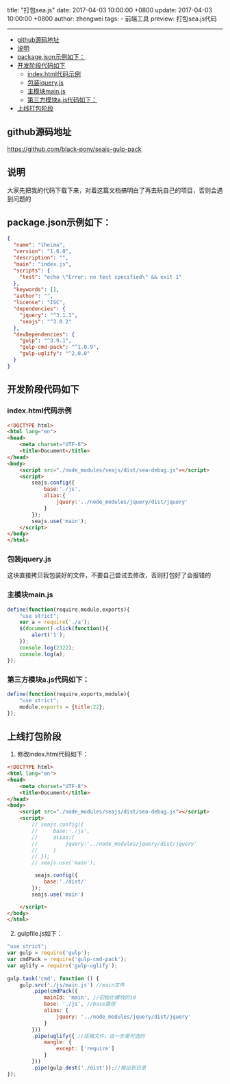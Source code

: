 title: "打包sea.js"
date: 2017-04-03 10:00:00 +0800
update: 2017-04-03 10:00:00 +0800
author: zhengwei
tags:
    - 前端工具
preview: 打包sea.js代码

---
<!-- TOC -->

- [github源码地址](#github源码地址)
- [说明](#说明)
- [package.json示例如下：](#packagejson示例如下)
- [开发阶段代码如下](#开发阶段代码如下)
    - [index.html代码示例](#indexhtml代码示例)
    - [包装jquery.js](#包装jqueryjs)
    - [主模块main.js](#主模块mainjs)
    - [第三方模块a.js代码如下：](#第三方模块ajs代码如下)
- [上线打包阶段](#上线打包阶段)

<!-- /TOC -->
## github源码地址
https://github.com/black-pony/seajs-gulp-pack
## 说明
大家先把我的代码下载下来，对着这篇文档搞明白了再去玩自己的项目，否则会遇到问题的

## package.json示例如下：
```json
{
  "name": "iheima",
  "version": "1.0.0",
  "description": "",
  "main": "index.js",
  "scripts": {
    "test": "echo \"Error: no test specified\" && exit 1"
  },
  "keywords": [],
  "author": "",
  "license": "ISC",
  "dependencies": {
    "jquery": "^3.1.1",
    "seajs": "^3.0.2"
  },
  "devDependencies": {
    "gulp": "^3.9.1",
    "gulp-cmd-pack": "^1.0.9",
    "gulp-uglify": "^2.0.0"
  }
}

```

## 开发阶段代码如下
### index.html代码示例
```html
<!DOCTYPE html>
<html lang="en">
<head>
    <meta charset="UTF-8">
    <title>Document</title>
</head>
<body>
    <script src="./node_modules/seajs/dist/sea-debug.js"></script>
    <script>
        seajs.config({
            base:'./js',
            alias:{
                jquery:'../node_modules/jquery/dist/jquery'
            }
        });
        seajs.use('main');
    </script>
</body>
</html>
```

### 包装jquery.js
这块直接拷贝我包装好的文件，不要自己尝试去修改，否则打包好了会报错的

### 主模块main.js
```javascript
define(function(require,module,exports){
    "use strict";
    var a = require('./a');
    $(document).click(function(){
        alert('1');
    });
    console.log(2322);
    console.log(a);
});
```

### 第三方模块a.js代码如下：
```javascript
define(function(require,exports,module){
    "use strict";
    module.exports = {title:22};
});
```

## 上线打包阶段
1. 修改index.html代码如下：
```html
<!DOCTYPE html>
<html lang="en">
<head>
    <meta charset="UTF-8">
    <title>Document</title>
</head>
<body>
    <script src="./node_modules/seajs/dist/sea-debug.js"></script>
    <script>
        // seajs.config({
        //     base:'./js',
        //     alias:{
        //         jquery:'../node_modules/jquery/dist/jquery'
        //     }
        // });
        // seajs.use('main');

         seajs.config({
            base:'./dist/'
        });
        seajs.use('main')

    </script>
</body>
</html>
```
2. gulpfile.js如下：

```javascript
"use strict";
var gulp = require('gulp');
var cmdPack = require('gulp-cmd-pack');
var uglify = require('gulp-uglify');
 
gulp.task('cmd', function () {
    gulp.src('./js/main.js') //main文件 
        .pipe(cmdPack({
            mainId: 'main', //初始化模块的id 
            base: './js', //base路径 
            alias: {
                jquery: '../node_modules/jquery/dist/jquery'
            }
        }))
        .pipe(uglify({ //压缩文件，这一步是可选的 
            mangle: {
                except: ['require']
            }
        }))
        .pipe(gulp.dest('./dist'));//输出到目录 
});
 ```